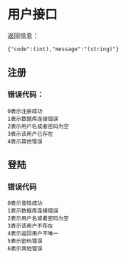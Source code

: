 # 用户接口
返回信息：

    {"code":(int),"message":"(string)"}
## 注册
### 错误代码：
    0表示注册成功
    1表示数据库连接错误
    2表示用户名或者密码为空
    3表示该用户已存在
    4表示其他错误

## 登陆
### 错误代码

    0表示登陆成功
    1表示数据库连接错误
    2表示用户名或者密码为空
    3表示该用户不存在
    4表示返回用户不唯一
    5表示密码错误
    6表示其他错误